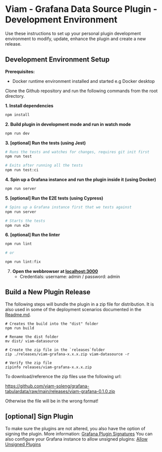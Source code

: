 # Viam - Grafana Data Source Plugin - Development Environment

Use these instructions to set up your personal plugin development environment to modify, update, enhance the plugin and create a new release.


## Development Environment Setup

**Prerequisites:**
- Docker runtime environment installed and started e.g Docker desktop

Clone the Github repository and run the following commands from the root directory.

**1. Install dependencies**

   ```bash
   npm install
   ```

**2. Build plugin in development mode and run in watch mode**

   ```bash
   npm run dev
   ```
**3. [optional] Run the tests (using Jest)**

   ```bash
   # Runs the tests and watches for changes, requires git init first
   npm run test

   # Exits after running all the tests
   npm run test:ci
   ```

**4. Spin up a Grafana instance and run the plugin inside it (using Docker)**

   ```bash
   npm run server
   ```

**5. [optional] Run the E2E tests (using Cypress)**

   ```bash
   # Spins up a Grafana instance first that we tests against
   npm run server

   # Starts the tests
   npm run e2e
   ```

**6. [optional] Run the linter**

   ```bash
   npm run lint

   # or

   npm run lint:fix
   ```

7. **Open the webbrowser at [localhost:3000](http://localhost:3000)**
    - Credentials: username: admin / password: admin


## Build a New Plugin Release

The following steps will bundle the plugin in a zip file for distribution. It is also used in some of the deployment scenarios documented in the [Readme.md](../README.md).

```
# Creates the build into the "dist" folder
npm run build

# Rename the dist folder
mv dist/ viam-datasource

# Create the zip file in the `releases`folder
zip ./releases/viam-grafana-x.x.x.zip viam-datasource -r

# Verify the zip file
zipinfo releases/viam-grafana-x.x.x.zip
```
To download/reference the zip files use the following url:

https://github.com/viam-soleng/grafana-tabulardata/raw/main/releases/viam-grafana-0.1.0.zip

Otherwise the file will be in the wrong format!

## [optional] Sign Plugin
To make sure the plugins are not altered, you also have the option of signing the plugin.
More information: [Grafana Plugin Signatures](https://grafana.com/docs/grafana/latest/administration/plugin-management/#plugin-signatures)
You can also configure your Grafana instance to allow unsigned plugins: [Allow Unsigned Plugins](https://grafana.com/docs/grafana/latest/administration/plugin-management/#allow-unsigned-plugins)



